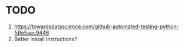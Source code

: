 # TODO

1. https://towardsdatascience.com/github-automated-testing-python-fdfe5aec9446
2. Better install instructions?
